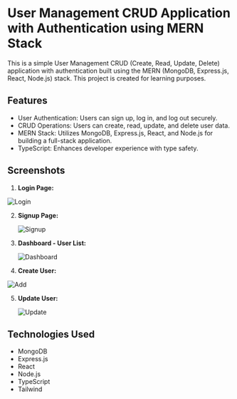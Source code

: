 # User Management CRUD Application with Authentication using MERN Stack

This is a simple User Management CRUD (Create, Read, Update, Delete) application with authentication built using the MERN (MongoDB, Express.js, React, Node.js) stack. This project is created for learning purposes.

## Features

- User Authentication: Users can sign up, log in, and log out securely.
- CRUD Operations: Users can create, read, update, and delete user data.
- MERN Stack: Utilizes MongoDB, Express.js, React, and Node.js for building a full-stack application.
- TypeScript: Enhances developer experience with type safety.

## Screenshots

1. **Login Page:**

  ![Login](https://github.com/VishuBanotra/Test/assets/111637458/d0f96949-6faa-489d-8d7a-348721b43db6)

2. **Signup Page:**

   ![Signup](https://github.com/VishuBanotra/Test/assets/111637458/d1ad4e9c-22fb-4337-b879-bed238a40b49)

3. **Dashboard - User List:**

   ![Dashboard](https://github.com/VishuBanotra/Test/assets/111637458/c0aac3a2-ccf8-4e89-b326-bc5b445b4004)

4. **Create User:**
    
  ![Add](https://github.com/VishuBanotra/Test/assets/111637458/10ed893d-1126-40cb-81c2-b1fa9d3b5464)

5. **Update User:**

   ![Update](https://github.com/VishuBanotra/Test/assets/111637458/836a2eda-0707-4279-912a-15ef71363df9)

## Technologies Used

- MongoDB
- Express.js
- React
- Node.js
- TypeScript
- Tailwind

